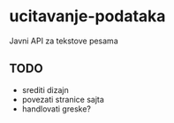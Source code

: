 # ucitavanje-podataka

Javni API za tekstove pesama

## TODO

- srediti dizajn
- povezati stranice sajta
- handlovati greske?
